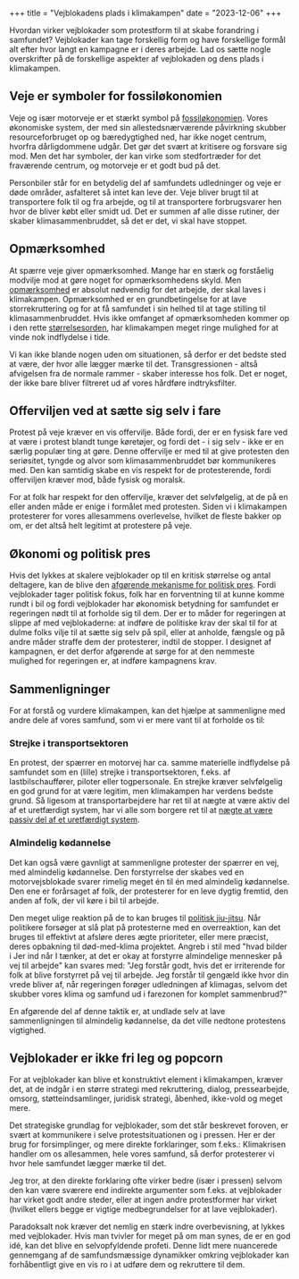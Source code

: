 +++
title = "Vejblokadens plads i klimakampen"
date = "2023-12-06"
+++

Hvordan virker vejblokader som protestform til at skabe forandring i samfundet? Vejblokader kan tage forskellig form og have forskellige formål alt efter hvor langt en kampagne er i deres arbejde. Lad os sætte nogle overskrifter på de forskellige aspekter af vejblokaden og dens plads i klimakampen.

## Veje er symboler for fossiløkonomien

Veje og især motorveje er et stærkt symbol på [fossiløkonomien](https://www.versobooks.com/en-gb/blogs/news/2378-searching-for-the-origins-of-the-fossil-economy). Vores økonomiske system, der med sin allestedsnærværende påvirkning skubber resourceforbruget op og bæredygtighed ned, har ikke noget centrum, hvorfra dårligdommene udgår. Det gør det svært at kritisere og forsvare sig mod. Men det har symboler, der kan virke som stedfortræder for det fraværende centrum, og motorveje er et godt bud på det.

Personbiler står for en betydelig del af samfundets udledninger og veje er døde områder, asfalteret så intet kan leve der. Veje bliver brugt til at transportere folk til og fra arbejde, og til at transportere forbrugsvarer hen hvor de bliver købt eller smidt ud. Det er summen af alle disse rutiner, der skaber klimasammenbruddet, så det er det, vi skal have stoppet.

## Opmærksomhed

At spærre veje giver opmærksomhed. Mange har en stærk og forståelig modvilje mod at gøre noget for opmærksomhedens skyld. Men [opmærksomhed](https://www.youtube.com/watch?v=77yCZ0pIyn0) er absolut nødvendig for det arbejde, der skal laves i klimakampen. Opmærksomhed er en grundbetingelse for at lave storrekruttering og for at få samfundet i sin helhed til at tage stilling til klimasammenbruddet. Hvis ikke omfanget af opmærksomheden kommer op i den rette [størrelsesorden](https://oprørsbreve.dk/ingenior-i-klimakamp/#storrelsesorden), har klimakampen meget ringe mulighed for at vinde nok indflydelse i tide.

Vi kan ikke blande nogen uden om situationen, så derfor er det bedste sted at være, der hvor alle lægger mærke til det. Transgressionen - altså afvigelsen fra de normale rammer - skaber interesse hos folk. Det er noget, der ikke bare bliver filtreret ud af vores hårdføre indtryksfilter.

## Offerviljen ved at sætte sig selv i fare

Protest på veje kræver en vis offervilje. Både fordi, der er en fysisk fare ved at være i protest blandt tunge køretøjer, og fordi det - i sig selv - ikke er en særlig populær ting at gøre. Denne offervilje er med til at give protesten den seriøsitet, tyngde og alvor som klimasammenbruddet bør kommunikeres med. Den kan samtidig skabe en vis respekt for de protesterende, fordi offerviljen kræver mod, både fysisk og moralsk.

For at folk har respekt for den offervilje, kræver det selvfølgelig, at de på en eller anden måde er enige i formålet med protesten. Siden vi i klimakampen protesterer for vores allesammens overlevelse, hvilket de fleste bakker op om, er det altså helt legitimt at protestere på veje.

## Økonomi og politisk pres

Hvis det lykkes at skalere vejblokader op til en kritisk størrelse og antal deltagere, kan de blive den [afgørende mekanisme for politisk pres](https://www.democracynow.org/2023/10/11/headlines/dutch_lawmakers_move_toward_phasing_out_fossil_fuel_subsidies_after_highway_blockade). Fordi vejblokader tager politisk fokus, folk har en forventning til at kunne komme rundt i bil og fordi vejblokader har økonomisk betydning for samfundet er regeringen nødt til at forholde sig til dem. Der er to måder for regeringen at slippe af med vejblokaderne: at indføre de politiske krav der skal til for at dulme folks vilje til at sætte sig selv på spil, eller at anholde, fængsle og på andre måder straffe dem der protesterer, indtil de stopper. I designet af kampagnen, er det derfor afgørende at sørge for at den nemmeste mulighed for regeringen er, at indføre kampagnens krav.

## Sammenligninger

For at forstå og vurdere klimakampen, kan det hjælpe at sammenligne med andre dele af vores samfund, som vi er mere vant til at forholde os til:

### Strejke i transportsektoren

En protest, der spærrer en motorvej har ca. samme materielle indflydelse på samfundet som en (lille) strejke i transportsektoren, f.eks. af lastbilschauffører, piloter eller togpersonale. En strejke kræver selvfølgelig en god grund for at være legitim, men klimakampen har verdens bedste grund. Så ligesom at transportarbejdere har ret til at nægte at være aktiv del af et uretfærdigt system, har vi alle som borgere ret til at [nægte at være passiv del af et uretfærdigt system](https://www.youtube.com/watch?v=xz7KLSOJaTE&t=80s).

### Almindelig kødannelse

Det kan også være gavnligt at sammenligne protester der spærrer en vej, med almindelig kødannelse. Den forstyrrelse der skabes ved en motorvejsblokade svarer rimelig meget én til én med almindelig kødannelse. Den ene er forårsaget af folk, der protesterer for en leve dygtig fremtid, den anden af folk, der vil køre i bil til arbejde.

Den meget ulige reaktion på de to kan bruges til [politisk jiu-jitsu](https://www.boundlessloveproject.org/news/2020/3/19/understanding-the-power-of-political-jiu-jitsu-to-benefit-nonviolent-campaigns). Når politikere forsøger at slå plat på protesterne med en overreaktion, kan det bruges til effektivt at afsløre deres ægte prioriteter, eller mere præcist, deres opbakning til død-med-klima projektet. Angreb i stil med "hvad bilder i Jer ind når I tænker, at det er okay at forstyrre almindelige mennesker på vej til arbejde" kan svares med: "Jeg forstår godt, hvis det er irriterende for folk at blive forstyrret på vej til arbejde. Jeg forstår til gengæld ikke hvor din vrede bliver af, når regeringen forøger udledningen af klimagas, selvom det skubber vores klima og samfund ud i farezonen for komplet sammenbrud?"

En afgørende del af denne taktik er, at undlade selv at lave sammenligningen til almindelig kødannelse, da det ville nedtone protestens vigtighed.

## Vejblokader er ikke fri leg og popcorn

For at vejblokader kan blive et konstruktivt element i klimakampen, kræver det, at de indgår i en større strategi med rekruttering, dialog, pressearbejde, omsorg, støtteindsamlinger, juridisk strategi, åbenhed, ikke-vold og meget mere.

Det strategiske grundlag for vejblokader, som det står beskrevet foroven, er svært at kommunikere i selve protestsituationen og i pressen. Her er der brug for forsimplinger, og mere direkte forklaringer, som f.eks.: Klimakrisen handler om os allesammen, hele vores samfund, så derfor protesterer vi hvor hele samfundet lægger mærke til det.

Jeg tror, at den direkte forklaring ofte virker bedre (især i pressen) selvom den kan være sværere end indirekte argumenter som f.eks. at vejblokader har virket godt andre steder, eller at ingen andre protestformer har virket (hvilket ellers begge er vigtige medbegrundelser for at lave vejblokader).

Paradoksalt nok kræver det nemlig en stærk indre overbevisning, at lykkes med vejblokader. Hvis man tvivler for meget på om man synes, de er en god idé, kan det blive en selvopfyldende profeti. Denne lidt mere nuancerede gennemgang af de samfundsmæssige dynamikker omkring vejblokader kan forhåbentligt give en vis ro i at udføre dem og rekruttere til dem.
